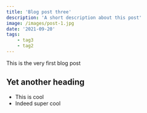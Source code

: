 ```yaml
---
title: 'Blog post three'
description: 'A short description about this post'
image: /images/post-1.jpg
date: '2021-09-20'
tags: 
    - tag3
    - tag2
---
```


This is the very first blog post

## Yet another heading

- This is cool
- Indeed super cool